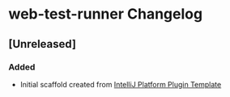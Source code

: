 <!-- Keep a Changelog guide -> https://keepachangelog.com -->

# web-test-runner Changelog

## [Unreleased]
### Added
- Initial scaffold created from [IntelliJ Platform Plugin Template](https://github.com/JetBrains/intellij-platform-plugin-template)
